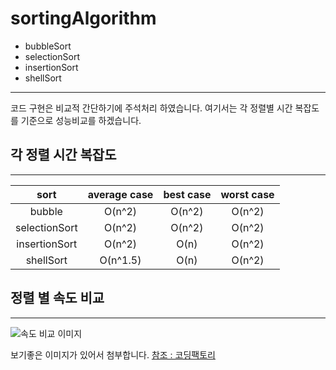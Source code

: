 # sortingAlgorithm

* bubbleSort
* selectionSort
* insertionSort
* shellSort

---

코드 구현은 비교적 간단하기에 주석처리 하였습니다. 여기서는 각 정렬별 시간 복잡도를 기준으로 성능비교를 하겠습니다.


## 각 정렬 시간 복잡도
---
| sort | average case | best case | worst case |
|:------:|:-------:|:----:|:-----:|
| bubble | O(n^2) | O(n^2) | O(n^2) |
| selectionSort | O(n^2) | O(n^2) | O(n^2) |
| insertionSort | O(n^2) | O(n) | O(n^2) |
| shellSort | O(n^1.5) | O(n) | O(n^2) |

## 정렬 별 속도 비교
---
![속도 비교 이미지](https://img1.daumcdn.net/thumb/R1280x0/?scode=mtistory2&fname=https%3A%2F%2Fblog.kakaocdn.net%2Fdn%2Fbq0uBH%2FbtqNVBTNDRo%2Fx6OjsuRwuhCxOco2dASWF0%2Fimg.gif)

보기좋은 이미지가 있어서 첨부합니다.
[참조 : 코딩팩토리](https://coding-factory.tistory.com/615)
